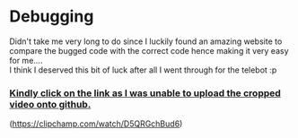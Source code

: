 # Debugging
Didn't take me very long to do since I luckily found an amazing website to compare the bugged code with the correct code hence making it very easy for me....  
I think I deserved this bit of luck after all I went through for the telebot :p 


### <ins> Kindly click on the link as I was unable to upload the cropped video onto github. </ins>
(https://clipchamp.com/watch/D5QRGchBud6)



